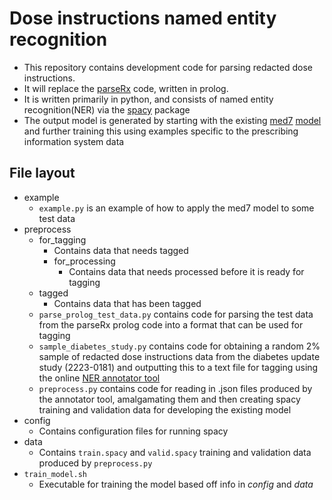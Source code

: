 # Dose instructions named entity recognition 

* This repository contains development code for parsing redacted dose instructions. 
* It will replace the [parseRx](https://phs-git.nhsnss.scot.nhs.uk/eDRIS/parseRx) code, written in prolog.
* It is written primarily in python, and consists of named entity recognition(NER) via the [spacy](https://spacy.io) package
* The output model is generated by starting with the existing [med7](https://www.sciencedirect.com/science/article/abs/pii/S0933365721000798) [model](https://huggingface.co/kormilitzin/en_core_med7_lg/tree/main) and further training this using examples specific to the prescribing information system data

## File layout

* example
    * `example.py` is an example of how to apply the med7 model to some test data
* preprocess
    * for_tagging
        * Contains data that needs tagged
        * for_processing
            * Contains data that needs processed before it is ready for tagging
    * tagged
        * Contains data that has been tagged
    * `parse_prolog_test_data.py` contains code for parsing the test data from the parseRx prolog code into a format that can be used for tagging
    * `sample_diabetes_study.py` contains code for obtaining a random 2% sample of redacted dose instructions data from the diabetes update study (2223-0181) and outputting this to a text file for tagging using the online [NER annotator tool](https://tecoholic.github.io/ner-annotator/) 
    * `preprocess.py` contains code for reading in .json files produced by the annotator tool, amalgamating them and then creating spacy training and validation data for developing the existing model
* config
    * Contains configuration files for running spacy
* data
    * Contains `train.spacy` and `valid.spacy` training and validation data produced by `preprocess.py`
* `train_model.sh` 
    * Executable for training the model based off info in *config* and *data*
